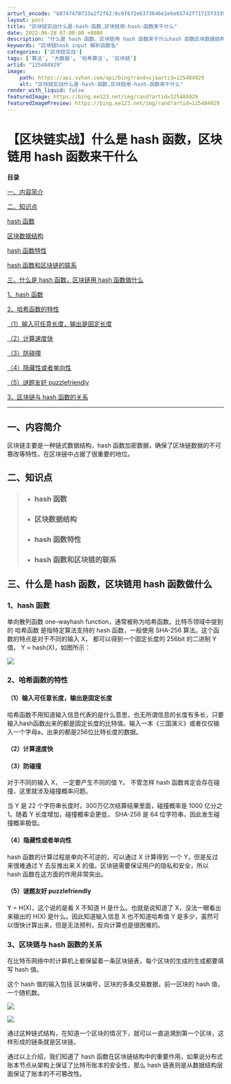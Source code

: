 ```yaml
---
arturl_encode: "68747470733a2f2f62:6c6f672e6373646e2e6e65742f71715f33393831363631332f:61727469636c652f64657461696c732f313235343834393239"
layout: post
title: "区块链实战什么是-hash-函数,区块链用-hash-函数来干什么"
date: 2022-06-28 07:00:00 +0800
description: "什么是 hash 函数，区块链用 hash 函数来干什么hash 函数区块数据结构hash 函数特性"
keywords: "区块链hash input 解析函数名"
categories: ['区块链实战']
tags: ['算法', '大数据', '哈希算法', '区块链']
artid: "125484929"
image:
    path: https://api.vvhan.com/api/bing?rand=sj&artid=125484929
    alt: "区块链实战什么是-hash-函数,区块链用-hash-函数来干什么"
render_with_liquid: false
featuredImage: https://bing.ee123.net/img/rand?artid=125484929
featuredImagePreview: https://bing.ee123.net/img/rand?artid=125484929
---
```


# 【区块链实战】什么是 hash 函数，区块链用 hash 函数来干什么

**目录**

[一、内容简介](#%E4%B8%80%E3%80%81%E5%86%85%E5%AE%B9%E7%AE%80%E4%BB%8B)

[二、知识点](#%E4%BA%8C%E3%80%81%E7%9F%A5%E8%AF%86%E7%82%B9)

[hash 函数](#hash%20%E5%87%BD%E6%95%B0)

[区块数据结构](#%E5%8C%BA%E5%9D%97%E6%95%B0%E6%8D%AE%E7%BB%93%E6%9E%84)

[hash 函数特性](#hash%20%E5%87%BD%E6%95%B0%E7%89%B9%E6%80%A7)

[hash 函数和区块链的联系](#hash%20%E5%87%BD%E6%95%B0%E5%92%8C%20%E5%8C%BA%E5%9D%97%E9%93%BE%E7%9A%84%E8%81%94%E7%B3%BB)

[三、什么是 hash 函数，区块链用 hash 函数做什么](#%E4%B8%89%E3%80%81%E4%BB%80%E4%B9%88%E6%98%AF%20hash%20%E5%87%BD%E6%95%B0%EF%BC%8C%E5%8C%BA%E5%9D%97%E9%93%BE%E7%94%A8%20hash%20%E5%87%BD%E6%95%B0%E5%81%9A%E4%BB%80%E4%B9%88)

[1、hash 函数](#1%E3%80%81hash%20%E5%87%BD%E6%95%B0)

[2、哈希函数的特性](#3%E3%80%81%E5%93%88%E5%B8%8C%E5%87%BD%E6%95%B0%E7%9A%84%E7%89%B9%E6%80%A7)

[（1）输入可任意长度，输出是固定长度](#%EF%BC%881%EF%BC%89%E8%BE%93%E5%85%A5%E5%8F%AF%E4%BB%BB%E6%84%8F%E9%95%BF%E5%BA%A6%EF%BC%8C%E8%BE%93%E5%87%BA%E6%98%AF%E5%9B%BA%E5%AE%9A%E9%95%BF%E5%BA%A6)

[（2）计算速度快](#%EF%BC%882%EF%BC%89%E8%AE%A1%E7%AE%97%E9%80%9F%E5%BA%A6%E5%BF%AB)

[（3）防碰撞](#%EF%BC%883%EF%BC%89%E9%98%B2%E7%A2%B0%E6%92%9E)

[（4）隐藏性或者单向性](#%EF%BC%884%EF%BC%89%E9%9A%90%E8%97%8F%E6%80%A7%E6%88%96%E8%80%85%E5%8D%95%E5%90%91%E6%80%A7%C2%A0)

[（5）谜题友好 puzzlefriendly](#%EF%BC%885%EF%BC%89%E8%B0%9C%E9%A2%98%E5%8F%8B%E5%A5%BD%C2%A0puzzlefriendly)

[3、区块链与 hash 函数的关系](#2%E3%80%81%E5%8C%BA%E5%9D%97%E9%93%BE%E4%B8%8E%20hash%20%E5%87%BD%E6%95%B0%E7%9A%84%E5%85%B3%E7%B3%BB)

---

## 一、内容简介

区块链主要是一种链式数据结构，hash 函数加密数据，确保了区块链数据的不可篡改等特性，在区块链中占据了很重要的地位。

## 二、知识点

> * ### hash 函数
> * ### 区块数据结构
> * ### hash 函数特性
> * ### hash 函数和区块链的联系

## 三、什么是 hash 函数，区块链用 hash 函数做什么

### 1、hash 函数

单向散列函数 one-wayhash function，通常被称为哈希函数。比特币领域中提到的 哈希函数 是指特定算法支持的 hash 函数，一般使用 SHA-256 算法。这个函数的特点是对于不同的输入 X， 都可以得到一个固定长度的 256bit 的二进制 Y 值， Y = hash(X)，如图所示：

![](https://i-blog.csdnimg.cn/blog_migrate/fde21b630a51e349335a09c19dda9e86.png)

### 2、哈希函数的特性

#### （1）输入可任意长度，输出是固定长度

哈希函数不用知道输入信息代表的是什么意思，也无所谓信息的长度有多长，只要输入hash函数出来的都是固定长度的比特值。输入一本《三国演义》或者仅仅输入一个字母a，出来的都是256位比特长度的数据。

#### （2）计算速度快

#### （3）防碰撞

对于不同的输入 X， 一定要产生不同的值 Y。 不管怎样 hash 函数肯定会存在碰撞，这里就涉及碰撞概率问题。

当 Y 是 22 个字符串长度时，300万亿次结算结果里面，碰撞概率是 1000 亿分之 1。随着 Y 长度增加，碰撞概率会更低， SHA-256 是 64 位字符串，因此发生碰撞概率极低。

#### （4）隐藏性或者单向性

hash 函数的计算过程是单向不可逆的，可以通过 X 计算得到 一个 Y，但是反过来很难通过 Y 去反推出来 X 的值。区块链需要保证用户的隐私和安全，所以 hash 函数在这方面的作用非常突出。

#### （5）谜题友好 puzzlefriendly

Y = H(X)，这个说的是看 X 不知道 H 是什么。也就是说知道了 X，没法一眼看出来输出的 H(X) 是什么。因此知道输入信息 X 也不知道哈希值 Y 是多少，虽然可以很快计算出来，但是无法预判，反向计算也是很困难的。

### 3、区块链与 hash 函数的关系

在比特币网络中的计算机上都保留着一条区块链表，每个区块的生成的生成都要填写 hash 值。

这个 hash 值的输入包括 区块编号，区块的多条交易数据，前一区块的 hash 值，一个随机数。

![](https://i-blog.csdnimg.cn/blog_migrate/d04bfee43b9863cabcce663cc446a0fb.png)

![](https://i-blog.csdnimg.cn/blog_migrate/b99a29d082dfeade9a0fec823cb75903.png)

通过这种链式结构，在知道一个区块的情况下，就可以一直追溯到第一个区块，这样形成的链条就是区块链。

通过以上介绍，我们知道了 hash 函数在区块链结构中的重要作用，如果说分布式账本节点从架构上保证了比特币账本的安全性，那么 hash 链表则是从数据结构层面保证了账本的不可篡改性。